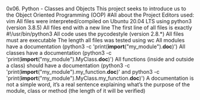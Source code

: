 0x06. Python - Classes and Objects
This project seeks to introduce us to the Object Oriented Programming (OOP)
#All about the Project
Editors used: vim
All files were interpreted/compiled on Ubuntu 20.04 LTS using python3 (version 3.8.5)
All files end with a new line
The first line of all files is exactly #!/usr/bin/python3
All code uses the pycodestyle (version 2.8.*)
All files must are executable
The length all files was tested using wc
All modules have a documentation (python3 -c 'print(__import__("my_module").__doc__)')
All classes have a documentation (python3 -c 'print(__import__("my_module").MyClass.__doc__)')
All functions (inside and outside a class) should have a documentation (python3 -c 'print(__import__("my_module").my_function.__doc__)' and python3 -c 'print(__import__("my_module").MyClass.my_function.__doc__)')
A documentation is not a simple word, it’s a real sentence explaining what’s the purpose of the module, class or method (the length of it will be verified)
